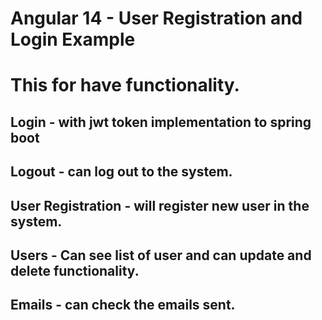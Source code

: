 # Angular 14 - User Registration and Login Example

# This for have functionality. 
## Login - with jwt token implementation to spring boot
## Logout - can log out to the system.
## User Registration - will register new user in the system.
## Users - Can see list of user and can update and delete functionality.
## Emails - can check the emails sent.
    
